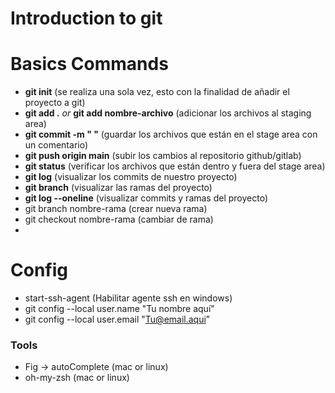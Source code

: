 # Introduction to git

# Basics Commands

- <strong>git init</strong> (se realiza una sola vez, esto con la finalidad de añadir el proyecto a git)
- <strong>git add .</strong> <i>or</i> <strong>git add nombre-archivo</strong> (adicionar los archivos al staging area)
- <strong>git commit -m " "</strong> (guardar los archivos que están en el stage area con un comentario)
- <strong>git push origin main</strong> (subir los cambios al repositorio github/gitlab)
- <strong>git status</strong> (verificar los archivos que están dentro y fuera del stage area)
- <strong>git log</strong> (visualizar los commits de nuestro proyecto)
- <strong>git branch</strong> (visualizar las ramas del proyecto)
- <strong>git log --oneline</strong> (visualizar commits y ramas del proyecto)
- <string>git branch nombre-rama</strong> (crear nueva rama)
- <string>git checkout nombre-rama</strong> (cambiar de rama)
- <string></strong>

# Config

- start-ssh-agent (Habilitar agente ssh en windows)
- git config --local user.name "Tu nombre aquí"
- git config --local user.email "Tu@email.aqui”

### Tools

- Fig -> autoComplete (mac or linux)
- oh-my-zsh (mac or linux)
